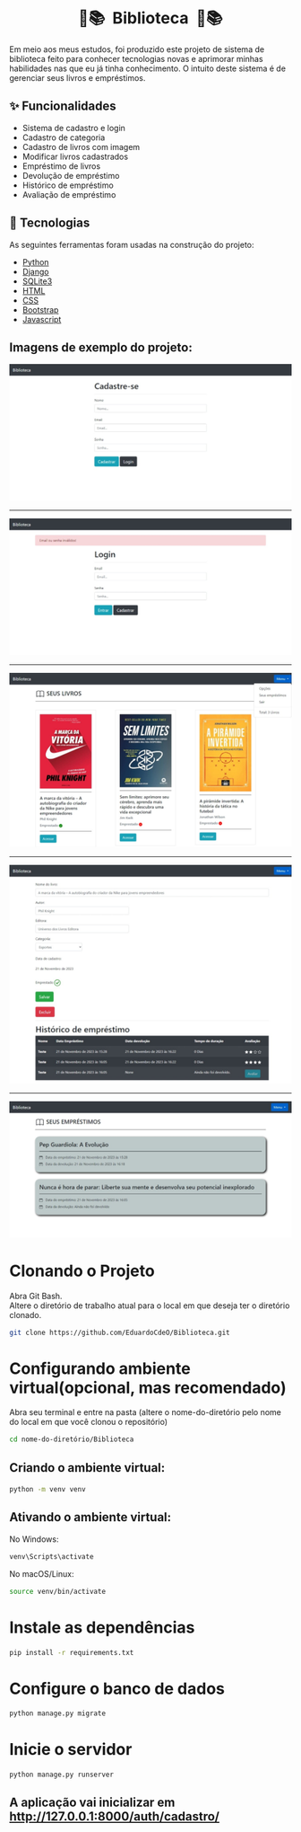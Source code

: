 <h1 align="center">📖📚&nbsp Biblioteca &nbsp📖📚</h1>
Em meio aos meus estudos, foi produzido este projeto de sistema de biblioteca feito para conhecer tecnologias novas e aprimorar minhas habilidades nas que eu já tinha conhecimento. O intuito deste sistema é de gerenciar seus livros e empréstimos.

## :sparkles: Funcionalidades ##
- Sistema de cadastro e login
- Cadastro de categoria
- Cadastro de livros com imagem
- Modificar livros cadastrados
- Empréstimo de livros
- Devolução de empréstimo
- Histórico de empréstimo
- Avaliação de empréstimo

## :rocket: Tecnologias ##

As seguintes ferramentas foram usadas na construção do projeto:

- [Python](https://www.python.org/)
- [Django](https://www.djangoproject.com/)
- [SQLite3](https://docs.djangoproject.com/en/4.2/ref/databases/#sqlite-notes)
- [HTML](https://developer.mozilla.org/pt-BR/docs/Web/HTML)
- [CSS](https://developer.mozilla.org/pt-BR/docs/Web/CSS)
- [Bootstrap](https://getbootstrap.com/)
- [Javascript](https://developer.mozilla.org/pt-BR/docs/Web/JavaScript)

## Imagens de exemplo do projeto:
<img src="/Imagens-Projeto/Imagem1.jpeg">
<hr>
<img src="/Imagens-Projeto/Imagem2.jpeg">
<hr>
<img src="/Imagens-Projeto/Imagem3.jpeg">
<hr>
<img src="/Imagens-Projeto/Imagem4.jpeg">
<hr>
<img src="/Imagens-Projeto/Imagem5.jpeg">

# Clonando o Projeto
Abra Git Bash.<br>
Altere o diretório de trabalho atual para o local em que deseja ter o diretório clonado.
```bash
git clone https://github.com/EduardoCdeO/Biblioteca.git
```

# Configurando ambiente virtual(opcional, mas recomendado)
Abra seu terminal e entre na pasta (altere o nome-do-diretório pelo nome do local em que você clonou o repositório)<br>
```bash
cd nome-do-diretório/Biblioteca
```
## Criando o ambiente virtual:
```bash
python -m venv venv
```
## Ativando o ambiente virtual:

No Windows:
```bash
venv\Scripts\activate
```

No macOS/Linux:
```bash
source venv/bin/activate
```

# Instale as dependências
```bash
pip install -r requirements.txt
```

# Configure o banco de dados
```bash
python manage.py migrate
```

# Inicie o servidor
```bash
python manage.py runserver
```

## A aplicação vai inicializar em <http://127.0.0.1:8000/auth/cadastro/>
